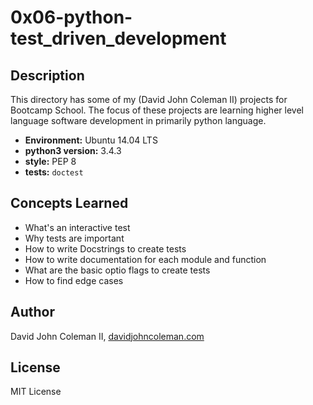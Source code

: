 # 0x06-python-test_driven_development

## Description

This directory has some of my (David John Coleman II) projects for Bootcamp
School.  The focus of these projects are learning higher level language software
development in primarily python language.

* __Environment:__ Ubuntu 14.04 LTS
* __python3 version:__ 3.4.3
* __style:__ PEP 8
* __tests:__ `doctest`

## Concepts Learned

* What's an interactive test
* Why tests are important
* How to write Docstrings to create tests
* How to write documentation for each module and function
* What are the basic optio flags to create tests
* How to find edge cases

## Author

David John Coleman II, [davidjohncoleman.com](http://www.davidjohncoleman.com/)

## License

MIT License

